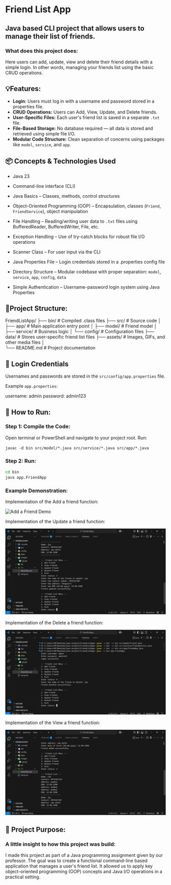 # Friend List App
## Java based CLI project that allows users to manage their list of friends.

### What does this project does:
Here users can add, update, view and delete their friend details with a simple login.
In other words, managing your friends list using the basic CRUD operations.

## 💡Features:
- **Login**: Users must log in with a username and password stored in a properties file.
- **CRUD Operations:** Users can Add, View, Update, and Delete friends.
- **User-Specific Files:** Each user's friend list is saved in a separate `.txt` file.
- **File-Based Storage:** No database required — all data is stored and retrieved using simple file I/O.
- **Modular Code Structure:** Clean separation of concerns using packages like `model`, `service`, and `app`.

## 📦 Concepts & Technologies Used

- Java 23

- Command-line interface (CLI)

- Java Basics – Classes, methods, control structures

- Object-Oriented Programming (OOP) – Encapsulation, classes (`Friend`, `FriendService`), object manipulation

- File Handling – Reading/writing user data to `.txt` files using BufferedReader, BufferedWriter, File, etc.

- Exception Handling – Use of try-catch blocks for robust file I/O operations

- Scanner Class – For user input via the CLI

- Java Properties File – Login credentials stored in a .properties config file

- Directory Structure – Modular codebase with proper separation: `model`, `service`, `app`, `config`, `data`

- Simple Authentication – Username-password login system using Java Properties

## 📁Project Structure:
FriendListApp/
├── bin/                # Compiled .class files
├── src/                # Source code
│   ├── app/            # Main application entry point
│   ├── model/          # Friend model
│   ├── service/        # Business logic
│   └── config/         # Configuration files
├── data/               # Stores user-specific friend list files
├── assets/             # Images, GIFs, and other media files
│   
└── README.md           # Project documentation


## 🔑 Login Credentials

Usernames and passwords are stored in the `src/config/app.properties` file.

Example `app.properties`:

username: admin
password: admin123

## 🚀 How to Run:

### Step 1: Compile the Code:
Open terminal or PowerShell and navigate to your project root. Run:

`javac -d bin src/model/*.java src/service/*.java src/app/*.java`

### Step 2: Run:

``` bash
cd bin
java app.FriendApp
```

### Example Demonstration:
Implementation of the Add a friend function:

![Add a Friend Demo](images/gif.gif)

Implementation of the Update a friend function:

![Update a friend](images/update.png)

Implementation of the Delete a friend function:

![Delete a friend](images/delete.png)

Implementation of the View a friend function:

![Delete a friend](images/view.png)

## 🎯 Project Purpose:
### A little insight to how this project was build:
I made this project as part of a Java programming assignment given by our professor. The goal was to create a functional command-line based application that manages a user's friend list. It allowed us to apply key object-oriented programming (OOP) concepts and Java I/O operations in a practical setting.
